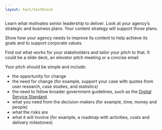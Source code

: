 ```yaml
---
layout: text/textblock
---
```

Learn what motivates senior leadership to deliver. Look at your agency’s strategic and business plans. Your content strategy will support those plans.

Show how your agency needs to improve its content to help achieve its goals and to support corporate values.

Find out what works for your stakeholders and tailor your pitch to that. It could be a slide deck, an elevator pitch meeting or a concise email.

Your pitch should be simple and include:

- the opportunity for change
- the need for change (for example, support your case with quotes from user research, case studies, and statistics)
- the need to follow broader government guidelines, such as the [Digital Service Standard](/digital-service-standard/).
- what you need from the decision-makers (for example, time, money and people)
- what the risks are
- what it will involve (for example, a roadmap with activities, costs and delivery milestones)
